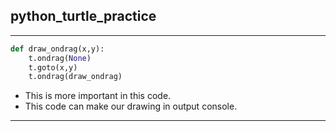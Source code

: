 ## python_turtle_practice
-----
```python
def draw_ondrag(x,y):
    t.ondrag(None)
    t.goto(x,y)
    t.ondrag(draw_ondrag)
```
+ This is more important in this code.
+ This code can make our drawing in output console.
-----
